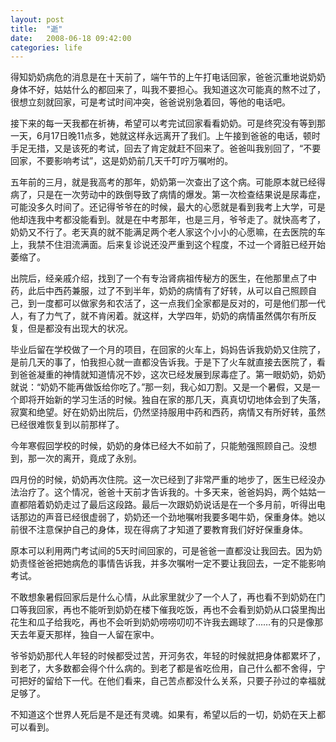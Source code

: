 ```yaml
---
layout: post
title:  "逝"
date:   2008-06-18 09:42:00
categories: life
---
```


得知奶奶病危的消息是在十天前了，端午节的上午打电话回家，爸爸沉重地说奶奶身体不好，姑姑什么的都回来了，叫我不要担心。我知道这次可能真的熬不过了，很想立刻就回家，可是考试时间冲突，爸爸说别急着回，等他的电话吧。

接下来的每一天我都在祈祷，希望可以考完试回家看看奶奶。可是终究没有等到那一天，6月17日晚11点多，她就这样永远离开了我们。上午接到爸爸的电话，顿时手足无措，又是该死的考试，回去了肯定就赶不回来了。爸爸叫我别回了，“不要回家，不要影响考试”，这是奶奶前几天千叮咛万嘱咐的。

五年前的三月，就是我高考的那年，奶奶第一次查出了这个病。可能原本就已经得病了，只是在一次劳动中的跌倒导致了病情的爆发。第一次检查结果说是尿毒症，可能没多久时间了。还记得爷爷在的时候，最大的心愿就是看到我考上大学，可是他却连我中考都没能看到。就是在中考那年，也是三月，爷爷走了。就快高考了，奶奶又不行了。老天真的就不能满足两个老人家这个小小的心愿嘛，在去医院的车上，我禁不住泪流满面。后来复诊说还没严重到这个程度，不过一个肾脏已经开始萎缩了。

出院后，经亲戚介绍，找到了一个有专治肾病祖传秘方的医生，在他那里点了中药，此后中西药兼服，过了不到半年，奶奶的病情有了好转，从可以自己照顾自己，到一度都可以做家务和农活了，这一点我们全家都是反对的，可是他们那一代人，有了力气了，就不肯闲着。就这样，大学四年，奶奶的病情虽然偶尔有所反复，但是都没有出现大的状况。

毕业后留在学校做了一个月的项目，在回家的火车上，妈妈告诉我奶奶又住院了，是前几天的事了，怕我担心就一直都没告诉我。于是下了火车就直接去医院了，看到爸爸凝重的神情就知道情况不妙，这次已经发展到尿毒症了。第一眼奶奶，奶奶就说：“奶奶不能再做饭给你吃了。”那一刻，我心如刀割。又是一个暑假，又是一个即将开始新的学习生活的时候。独自在家的那几天，真真切切地体会到了失落，寂寞和绝望。好在奶奶出院后，仍然坚持服用中药和西药，病情又有所好转，虽然已经很难恢复到以前那样了。

今年寒假回学校的时候，奶奶的身体已经大不如前了，只能勉强照顾自己。没想到，那一次的离开，竟成了永别。

四月份的时候，奶奶再次住院。这一次已经到了非常严重的地步了，医生已经没办法治疗了。这个情况，爸爸十天前才告诉我的。十多天来，爸爸妈妈，两个姑姑一直都陪着奶奶走过了最后这段路。最后一次跟奶奶说话是在一个多月前，听得出电话那边的声音已经很虚弱了，奶奶还一个劲地嘱咐我要多喝牛奶，保重身体。她以前很不注意保护自己的身体，现在得病了才知道了要教育我们好好保重身体。

原本可以利用两门考试间的5天时间回家的，可是爸爸一直都没让我回去。因为奶奶责怪爸爸把她病危的事情告诉我，并多次嘱咐一定不要让我回去，一定不能影响考试。

不敢想象暑假回家后是什么心情，从此家里就少了一个人了，再也看不到奶奶在门口等我回家，再也不能听到奶奶在楼下催我吃饭，再也不会看到奶奶从口袋里掏出花生和瓜子给我吃，再也不会听到奶奶唠唠叨叨不许我去踢球了……有的只是像那天去年夏天那样，独自一人留在家中。

爷爷奶奶那代人年轻的时候都受过苦，开河务农，年轻的时候就把身体都累坏了，到老了，大多数都会得个什么病的。到老了都是省吃俭用，自己什么都不舍得，宁可把好的留给下一代。在他们看来，自己苦点都没什么关系，只要子孙过的幸福就足够了。

不知道这个世界人死后是不是还有灵魂。如果有，希望以后的一切，奶奶在天上都可以看到。
